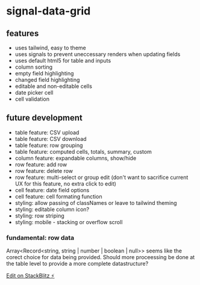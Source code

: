 # signal-data-grid

## features

- uses tailwind, easy to theme
- uses signals to prevent uneccessary renders when updating fields
- uses default html5 for table and inputs
- column sorting
- empty field highlighting
- changed field highlighting
- editable and non-editable cells
- date picker cell
- cell validation

## future development
- table feature: CSV upload
- table feature: CSV download
- table feature: row grouping
- table feature: computed cells, totals, summary, custom
- column feature: expandable columns, show/hide
- row feature: add row
- row feature: delete row
- row feature: multi-select or group edit (don't want to sacrifice current UX for this feature, no extra click to edit)
- cell feature: date field options
- cell feature: cell formating function
- styling: allow passing of classNames or leave to tailwind theming
- styling: editable column icon?
- styling: row striping
- styling: mobile - stacking or overflow scroll

### fundamental: row data

Array<Record<string, string | number | boolean | null>> seems like the corect choice for data being provided.
Should more proceessing be done at the table level to provide a more complete datastructure?

[Edit on StackBlitz ⚡️](https://stackblitz.com/edit/react-signals-data-grid-biamky)
